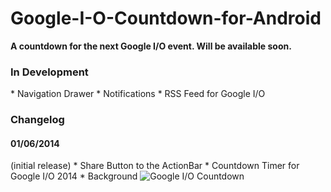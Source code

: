 Google-I-O-Countdown-for-Android
================================

<b>A countdown for the next Google I/O event. Will be available soon.</b>

<h3>In Development</h3>
* Navigation Drawer
* Notifications
* RSS Feed for Google I/O

<h3>Changelog</h3>
<h4>01/06/2014</h4> (initial release)
* Share Button to the ActionBar
* Countdown Timer for Google I/O 2014
* Background

<img src="http://i.imgur.com/dCfj9NN.png" alt="Google I/O Countdown">
